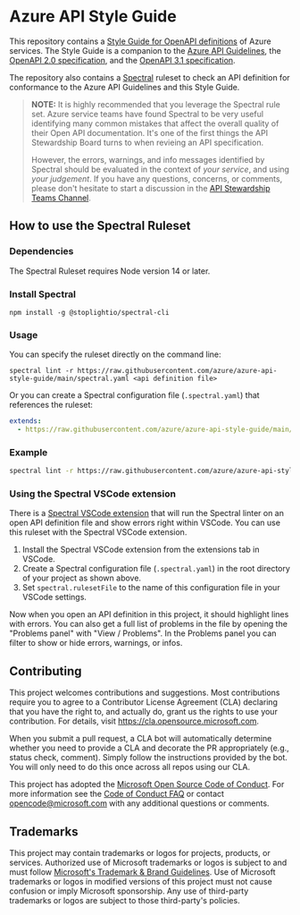 # Azure API Style Guide

This repository contains a [Style Guide for OpenAPI definitions](./openapi-style-guide.md) of Azure services.
The Style Guide is a companion to the [Azure API Guidelines](https://github.com/microsoft/api-guidelines/blob/vNext/azure/Guidelines.md), the [OpenAPI 2.0 specification](https://github.com/OAI/OpenAPI-Specification/blob/main/versions/2.0.md), and the [OpenAPI 3.1 specification](https://spec.openapis.org/oas/v3.1.0).

The repository also contains a [Spectral](https://github.com/stoplightio/spectral) ruleset to check 
an API definition for conformance to the Azure API Guidelines and this Style Guide. 

> **NOTE:** It is highly recommended that you leverage the Spectral rule set. Azure service teams have found Spectral to be very useful identifying many common mistakes that affect the overall quality of their Open API documentation. It's one of the first things the API Stewardship Board turns to when revieing an API specification. 
> 
> However, the errors, warnings, and info messages identified by Spectral should be evaluated in the context of *your service*, and using *your judgement*. If you have any questions, concerns, or comments, please don't hesitate to start a discussion in the [API Stewardship Teams Channel](https://teams.microsoft.com/l/channel/19%3a3ebb18fded0e47938f998e196a52952f%40thread.tacv2/General?groupId=1a10b50c-e870-4fe0-8483-bf5542a8d2d8&tenantId=72f988bf-86f1-41af-91ab-2d7cd011db47).

## How to use the Spectral Ruleset

### Dependencies

The Spectral Ruleset requires Node version 14 or later.

### Install Spectral

`npm install -g @stoplightio/spectral-cli`

### Usage

You can specify the ruleset directly on the command line:

`spectral lint -r https://raw.githubusercontent.com/azure/azure-api-style-guide/main/spectral.yaml <api definition file>`

Or you can create a Spectral configuration file (`.spectral.yaml`) that references the ruleset:

```yaml
extends:
  - https://raw.githubusercontent.com/azure/azure-api-style-guide/main/spectral.yaml
```

### Example

```bash
spectral lint -r https://raw.githubusercontent.com/azure/azure-api-style-guide/main/spectral.yaml petstore.yaml
```

### Using the Spectral VSCode extension

There is a [Spectral VSCode extension](https://marketplace.visualstudio.com/items?itemName=stoplight.spectral) that will run the Spectral linter on an open API definition file and show errors right within VSCode.  You can use this ruleset with the Spectral VSCode extension.

1. Install the Spectral VSCode extension from the extensions tab in VSCode.
2. Create a Spectral configuration file (`.spectral.yaml`) in the root directory of your project
as shown above.
3. Set `spectral.rulesetFile` to the name of this configuration file in your VSCode settings.

Now when you open an API definition in this project, it should highlight lines with errors.
You can also get a full list of problems in the file by opening the "Problems panel" with "View / Problems".  In the Problems panel you can filter to show or hide errors, warnings, or infos.

## Contributing

This project welcomes contributions and suggestions.  Most contributions require you to agree to a
Contributor License Agreement (CLA) declaring that you have the right to, and actually do, grant us
the rights to use your contribution. For details, visit https://cla.opensource.microsoft.com.

When you submit a pull request, a CLA bot will automatically determine whether you need to provide
a CLA and decorate the PR appropriately (e.g., status check, comment). Simply follow the instructions
provided by the bot. You will only need to do this once across all repos using our CLA.

This project has adopted the [Microsoft Open Source Code of Conduct](https://opensource.microsoft.com/codeofconduct/).
For more information see the [Code of Conduct FAQ](https://opensource.microsoft.com/codeofconduct/faq/) or
contact [opencode@microsoft.com](mailto:opencode@microsoft.com) with any additional questions or comments.

## Trademarks

This project may contain trademarks or logos for projects, products, or services. Authorized use of Microsoft 
trademarks or logos is subject to and must follow 
[Microsoft's Trademark & Brand Guidelines](https://www.microsoft.com/en-us/legal/intellectualproperty/trademarks/usage/general).
Use of Microsoft trademarks or logos in modified versions of this project must not cause confusion or imply Microsoft sponsorship.
Any use of third-party trademarks or logos are subject to those third-party's policies.
